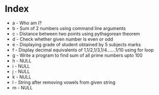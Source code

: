 # Index

+ a - Who am I?
+ b - Sum of 2 numbers using command line arguments
+ c - Distance between two points using pythagorean theorem
+ d - Check whether given number is even or odd
+ e - Displaying grade of student obtained by 5 subjects marks
+ f - Display decimal equivalents of 1,1/2,1/3,1/4.......1/10 using for loop
+ g - Write a program to find sum of all prime numbers upto 100
+ h - NULL
+ i - NULL
+ j - NULL
+ k - NULL
+ l - String after removing vowels from given string
+ m - NULL
